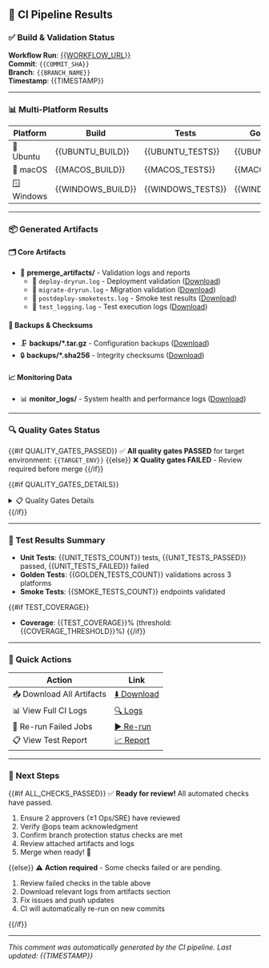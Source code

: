 ## 🚀 CI Pipeline Results

### ✅ Build & Validation Status

**Workflow Run**: [{{WORKFLOW_URL}}]({{WORKFLOW_URL}})  
**Commit**: `{{COMMIT_SHA}}`  
**Branch**: `{{BRANCH_NAME}}`  
**Timestamp**: {{TIMESTAMP}}

---

### 📊 Multi-Platform Results

| Platform | Build | Tests | Golden Checks | Artifacts | Status |
|----------|-------|-------|---------------|-----------|---------|
| 🐧 Ubuntu | {{UBUNTU_BUILD}} | {{UBUNTU_TESTS}} | {{UBUNTU_GOLDEN}} | {{UBUNTU_ARTIFACTS}} | {{UBUNTU_STATUS}} |
| 🍎 macOS | {{MACOS_BUILD}} | {{MACOS_TESTS}} | {{MACOS_GOLDEN}} | {{MACOS_ARTIFACTS}} | {{MACOS_STATUS}} |
| 🪟 Windows | {{WINDOWS_BUILD}} | {{WINDOWS_TESTS}} | {{WINDOWS_GOLDEN}} | {{WINDOWS_ARTIFACTS}} | {{WINDOWS_STATUS}} |

---

### 📦 Generated Artifacts

#### 🗂️ Core Artifacts
- 📁 **premerge_artifacts/** - Validation logs and reports
  - 📄 `deploy-dryrun.log` - Deployment validation ([Download]({{DEPLOY_LOG_URL}}))
  - 📄 `migrate-dryrun.log` - Migration validation ([Download]({{MIGRATE_LOG_URL}}))  
  - 📄 `postdeploy-smoketests.log` - Smoke test results ([Download]({{SMOKE_LOG_URL}}))
  - 📄 `test_logging.log` - Test execution logs ([Download]({{TEST_LOG_URL}}))

#### 💾 Backups & Checksums  
- 🗜️ **backups/*.tar.gz** - Configuration backups ([Download]({{BACKUP_URL}}))
- 🔒 **backups/*.sha256** - Integrity checksums ([Download]({{CHECKSUM_URL}}))

#### 📈 Monitoring Data
- 📊 **monitor_logs/** - System health and performance logs ([Download]({{MONITOR_URL}}))

---

### 🔍 Quality Gates Status

{{#if QUALITY_GATES_PASSED}}
✅ **All quality gates PASSED** for target environment: `{{TARGET_ENV}}`
{{else}}
❌ **Quality gates FAILED** - Review required before merge
{{/if}}

{{#if QUALITY_GATES_DETAILS}}
<details>
<summary>📋 Quality Gates Details</summary>

```yaml
{{QUALITY_GATES_DETAILS}}
```
</details>
{{/if}}

---

### 🧪 Test Results Summary

- **Unit Tests**: {{UNIT_TESTS_COUNT}} tests, {{UNIT_TESTS_PASSED}} passed, {{UNIT_TESTS_FAILED}} failed
- **Golden Tests**: {{GOLDEN_TESTS_COUNT}} validations across 3 platforms
- **Smoke Tests**: {{SMOKE_TESTS_COUNT}} endpoints validated

{{#if TEST_COVERAGE}}
- **Coverage**: {{TEST_COVERAGE}}% (threshold: {{COVERAGE_THRESHOLD}}%)
{{/if}}

---

### 🔗 Quick Actions

| Action | Link |
|--------|------|
| 📥 Download All Artifacts | [⬇️ Download]({{ALL_ARTIFACTS_URL}}) |
| 📊 View Full CI Logs | [🔍 Logs]({{FULL_LOGS_URL}}) |  
| 🔄 Re-run Failed Jobs | [▶️ Re-run]({{RERUN_URL}}) |
| 📋 View Test Report | [📈 Report]({{TEST_REPORT_URL}}) |

---

### 📝 Next Steps

{{#if ALL_CHECKS_PASSED}}
✅ **Ready for review!** All automated checks have passed.

1. Ensure 2 approvers (≥1 Ops/SRE) have reviewed
2. Verify @ops team acknowledgment  
3. Confirm branch protection status checks are met
4. Review attached artifacts and logs
5. Merge when ready! 🚀

{{else}}
⚠️ **Action required** - Some checks failed or are pending.

1. Review failed checks in the table above
2. Download relevant logs from artifacts section  
3. Fix issues and push updates
4. CI will automatically re-run on new commits

{{/if}}

---

*This comment was automatically generated by the CI pipeline. Last updated: {{TIMESTAMP}}*
